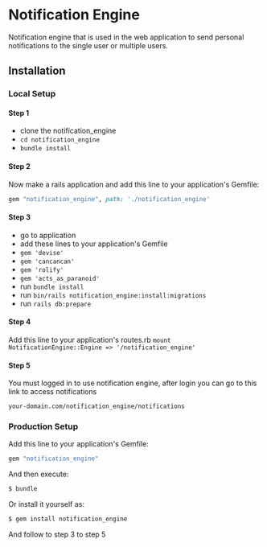 # Notification Engine
Notification engine that is used in the web application to send personal notifications to the single user or multiple users.

## Installation

### Local Setup

#### Step 1
- clone the notification_engine
- `cd notification_engine`
- `bundle install`

#### Step 2
Now make a rails application and add this line to your application's Gemfile:

```ruby
gem "notification_engine", path: './notification_engine'
```

#### Step 3
- go to application
- add these lines to your application's Gemfile
- `gem 'devise'`
- `gem 'cancancan'`
- `gem 'rolify'`
- `gem 'acts_as_paranoid'`
- run `bundle install`
- run `bin/rails notification_engine:install:migrations`
- run `rails db:prepare`

#### Step 4
Add this line to your application's routes.rb
`mount NotificationEngine::Engine => '/notification_engine'`

#### Step 5
You must logged in to use notification engine, after login you can go to this link to access notifications

`your-domain.com/notification_engine/notifications`

### Production Setup
Add this line to your application's Gemfile:

```ruby
gem "notification_engine"
```

And then execute:
```bash
$ bundle
```

Or install it yourself as:
```bash
$ gem install notification_engine
```

And follow to step 3 to step 5

